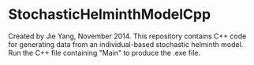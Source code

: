 StochasticHelminthModelCpp
==========================

Created by Jie Yang, November 2014.
This repository contains C++ code for generating data from an individual-based stochastic helminth model.
Run the C++ file containing "Main" to produce the .exe file.
